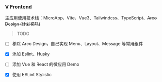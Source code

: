 ### V Frontend

主应用使用技术栈：MicroApp、Vite、Vue3、Tailwindcss、TypeScript、~~Arco Design (计划移除)~~


> TODO
- [ ] 移除 Arco Design，自己实现 Menu、Layout、Message 等常用组件
- [x] 添加 Eslint、Husky
- [ ] 添加 Vue 和 React 的微应用 Demo
- [x] 使用 ESLint Stylistic
 